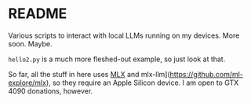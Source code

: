 # README

Various scripts to interact with local LLMs running on my devices. More soon. Maybe.

`hello2.py` is a much more fleshed-out example, so just look at that.

So far, all the stuff in here uses [MLX](https://opensource.apple.com/projects/mlx/) 
and mlx-llm](https://github.com/ml-explore/mlx), so they require an Apple 
Silicon device. I am open to GTX 4090 donations, however.
